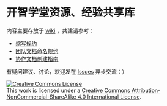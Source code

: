 # 开智学堂资源、经验共享库

内容主要存放于 [wiki](https://github.com/OpenMindClub/Share/wiki) ，共建请参考：

- [缩写规约](https://github.com/OpenMindClub/Share/wiki/HbShortRule)
- [团队文档命名规约](http://ishanshan.top/community/HbDocName.html)
- [协作文档创建指南](https://github.com/OpenMindClub/Share/wiki/HbDoc)

有疑问建议、讨论，欢迎发在 [Issues](https://github.com/OpenMindClub/Share/issues) 异步交流：）


<a rel="license" href="http://creativecommons.org/licenses/by-nc-sa/4.0/"><img alt="Creative Commons License" style="border-width:0" src="https://i.creativecommons.org/l/by-nc-sa/4.0/88x31.png" /></a><br />This work is licensed under a <a rel="license" href="http://creativecommons.org/licenses/by-nc-sa/4.0/">Creative Commons Attribution-NonCommercial-ShareAlike 4.0 International License</a>.
